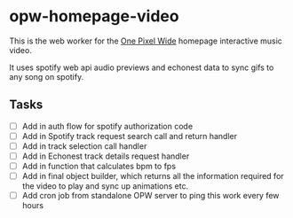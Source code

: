# opw-homepage-video

This is the web worker for the [One Pixel Wide](http://www.onepixelwide.co.uk/) homepage interactive music video.

It uses spotify web api audio previews and echonest data to sync gifs to any song on spotify.

## Tasks
- [	] Add in auth flow for spotify authorization code
- [ ] Add in Spotify track request search call and return handler
- [ ] Add in track selection call handler
- [ ] Add in Echonest track details request handler
- [ ] Add in function that calculates bpm to fps
- [ ] Add in final object builder, which returns all the information required for the video to play and sync up animations etc.
- [ ] Add cron job from standalone OPW server to ping this work every few hours